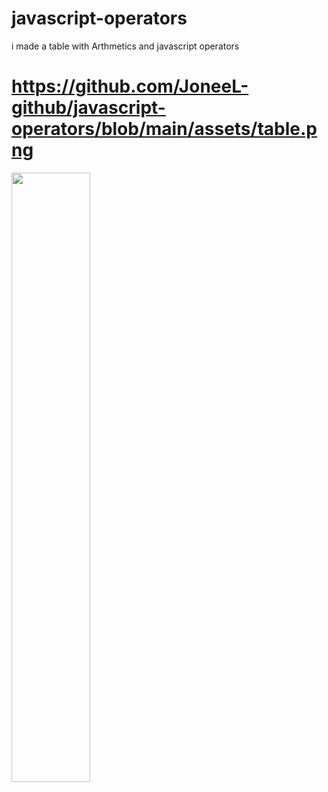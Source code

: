 # javascript-operators
 i made a table with Arthmetics and javascript operators


# https://github.com/JoneeL-github/javascript-operators/blob/main/assets/table.png

<img src="main/assets/table.png" width=50% height=50%>
